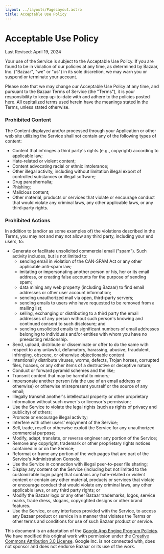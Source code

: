 ```yaml
---
layout: ../layouts/PageLayout.astro
title: Acceptable Use Policy
---
```


# Acceptable Use Policy

Last Revised: April 19, 2024

Your use of the Service is subject to the Acceptable Use Policy. If you are
found to be in violation of our policies at any time, as determined by
Bazaar, Inc. ("Bazaar", "we" or "us") in its sole discretion, we may
warn you or suspend or terminate your account.

Please note that we may change our Acceptable Use Policy at any time, and
pursuant to the Bazaar Terms of Service (the "Terms"), it is your
responsibility to keep up-to-date with and adhere to the policies posted here.
All capitalized terms used herein have the meanings stated in the Terms, unless
stated otherwise.

### Prohibited Content

The Content displayed and/or processed through your Application or other web
site utilizing the Service shall not contain any of the following types of
content:

* Content that infringes a third party's rights (e.g., copyright)
  according to applicable law;
* Hate-related or violent content;
* Content advocating racial or ethnic intolerance;
* Other illegal activity, including without limitation illegal export
  of controlled substances or illegal software;
* Drug paraphernalia;
* Phishing;
* Malicious content;
* Other material, products or services that violate or encourage
  conduct that would violate any criminal laws, any other applicable laws, or
  any third-party rights.

### Prohibited Actions

In addition to (and/or as some examples of) the violations described in the
Terms, you may not and may not allow any third party, including your end users,
to:

* Generate or facilitate unsolicited commercial email ("spam"). Such
  activity includes, but is not limited to:
  <ul>
    <li> sending email in violation of the CAN-SPAM Act or any other
      applicable anti-spam law;</li>
    <li> imitating or impersonating another person or his, her or its
      email address, or creating false accounts for the purpose of sending
      spam;</li>
    <li> data mining any web property (including Bazaar) to find
      email addresses or other user account information;</li>
    <li> sending unauthorized mail via open, third-party servers;</li>
    <li> sending emails to users who have requested to be removed from a
      mailing list;</li>
    <li> selling, exchanging or distributing to a third party the email
      addresses of any person without such person's knowing and continued
      consent to such disclosure; and</li>
    <li> sending unsolicited emails to significant numbers of email
      addresses belonging to individuals and/or entities with whom you have no
      preexisting relationship.</li>
    </ul>
* Send, upload, distribute or disseminate or offer to do the same with
  respect to any unlawful, defamatory, harassing, abusive, fraudulent,
  infringing, obscene, or otherwise objectionable content
* Intentionally distribute viruses, worms, defects, Trojan horses,
  corrupted files, hoaxes, or any other items of a destructive or deceptive
  nature;
* Conduct or forward pyramid schemes and the like;
* Transmit content that may be harmful to minors;
* Impersonate another person (via the use of an email address
  or otherwise) or otherwise misrepresent yourself or the source of any email;
* Illegally transmit another's intellectual property or other
  proprietary information without such owner's or licensor's permission;
* Use the Service to violate the legal rights (such as rights of
  privacy and publicity) of others;
* Promote or encourage illegal activity;
* Interfere with other users' enjoyment of the Service;
* Sell, trade, resell or otherwise exploit the Service for any
  unauthorized commercial purpose;
* Modify, adapt, translate, or reverse engineer any portion of the
  Service;
* Remove any copyright, trademark or other proprietary rights notices
  contained in or on the Service;
* Reformat or frame any portion of the web pages that are part of the
  Service's Administration Console;
* Use the Service in connection with illegal peer-to-peer file
  sharing;
* Display any content on the Service (including but not limited to the
  customizable login page) that contains any hate-related or violent content or
  contain any other material, products or services that violate or encourage
  conduct that would violate any criminal laws, any other applicable laws, or
  any third party rights; or
* Modify the Bazaar logo or any other Bazaar trademarks,
  logos, service marks, trade dress, slogans, copyrighted designs or other
  brand features.
* Use the Service, or any interfaces provided with the Service, to
  access any Bazaar product or service in a manner that violates the Terms
  or other terms and conditions for use of such Bazaar product or service.

<div class='divider'></div>

This document is an adaptation of the [Google App Engine Program
Policies](http://code.google.com/appengine/program_policies.html). We have
modified this original work with permission under the [Creative Commons
Attribution 3.0 License](http://creativecommons.org/licenses/by/3.0/). Google
Inc. is not connected with, does not sponsor and does not endorse Bazaar or
its use of the work.
